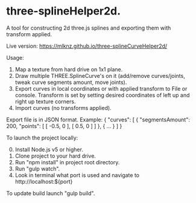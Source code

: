 # three-splineHelper2d.

A tool for constructing 2d three.js splines and exporting them with transform applied.

Live version: https://mlknz.github.io/three-splineCurveHelper2d/

Usage:

1. Map a texture from hard drive on 1x1 plane.
2. Draw multiple THREE.SplineCurve's on it (add/remove curves/joints, tweak curve segments amount, move joints).
3. Export curves in local coordinates or with applied transform to File or console. Transform is set by setting desired coordinates of left up and right up texture corners.
4. Import curves (no transforms applied).

Export file is in JSON format. Example:
{
    "curves": [
        {
            "segmentsAmount": 200,
            "points": [
                [
                    -0.5,
                    0
                ],
                [
                    0.5,
                    0
                ]
            ]
        },
        {
            ...
        }
    ]
}

To launch the project locally:

0. Install Node.js v5 or higher.
1. Clone project to your hard drive.
2. Run "npm install" in project root directory.
4. Run "gulp watch".
5. Look in terminal what port is used and navigate to http://localhost:${port}

To update build launch "gulp build".

